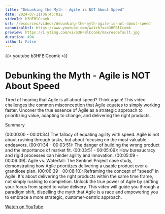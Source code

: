 ```yaml
---
title: "Debunking the Myth - Agile is NOT About Speed"
date: 2024-07-11T06:45:01Z
videoId: b3HFBlCcomk
url: /resources/videos/debunking-the-myth-agile-is-not-about-speed
canonicalUrl: https://www.youtube.com/watch?v=b3HFBlCcomk
preview: https://i.ytimg.com/vi/b3HFBlCcomk/maxresdefault.jpg
duration: 494
isShort: False
---
```


{{< youtube b3HFBlCcomk >}}

# Debunking the Myth - Agile is NOT About Speed

Tired of hearing that Agile is all about speed? Think again! This video challenges the common misconception that Agile equates to simply working faster. Uncover the true essence of Agile as a strategic approach to prioritizing value, adapting to change, and delivering the right products.

Summary

(00:00:00 - 00:01:34) The fallacy of equating agility with speed. Agile is not about rushing through tasks, but about focusing on the most valuable endeavors.
(00:01:34 - 00:03:51): The danger of building the wrong product and the importance of market fit.
(00:03:51 - 00:05:09): How bureaucracy and rigid processes can hinder agility and innovation.
(00:05:09 - 00:06:39): Agile vs. Waterfall: The Sentinel Project case study, demonstrating how Agile prioritizes delivering a usable product over a grandiose plan.
(00:06:39 - 00:08:10): Reframing the concept of "speed" in Agile: It's about delivering the right products within the same time frame, not simply rushing to completion.
Unlock the true power of Agile by shifting your focus from speed to value delivery. This video will guide you through a paradigm shift, dispelling the myth that Agile is a race and empowering you to embrace a more strategic, customer-centric approach.

[Watch on YouTube](https://www.youtube.com/watch?v=b3HFBlCcomk)
